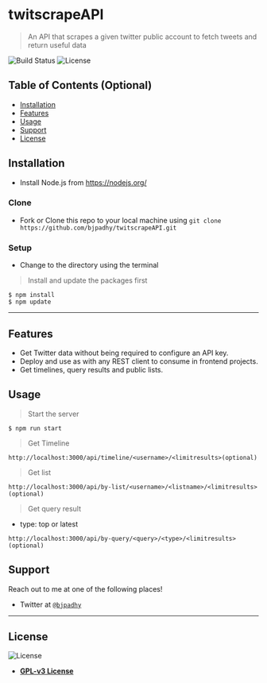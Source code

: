 # twitscrapeAPI

> An API that scrapes a given twitter public account to fetch tweets and return useful data

![Build Status](https://img.shields.io/github/last-commit/bjpadhy/twitscrapeAPI/master)
![License](https://img.shields.io/npm/l/scrape-twitter)

## Table of Contents (Optional)

- [Installation](#installation)
- [Features](#features)
- [Usage](#usage)
- [Support](#support)
- [License](#license)


## Installation

- Install Node.js from https://nodejs.org/

### Clone

- Fork or Clone this repo to your local machine using `git clone https://github.com/bjpadhy/twitscrapeAPI.git`

### Setup

- Change to the directory using the terminal

> Install and update the packages first

```shell
$ npm install
$ npm update
```
---

## Features

- Get Twitter data without being required to configure an API key.
- Deploy and use as with any REST client to consume in frontend projects.
- Get timelines, query results and public lists.


## Usage

> Start the server
```shell
$ npm run start
```

> Get Timeline
```shell
http://localhost:3000/api/timeline/<username>/<limitresults>(optional)
```
> Get list
```shell
http://localhost:3000/api/by-list/<username>/<listname>/<limitresults>(optional)
```
> Get query result
- type: top or latest
```shell
http://localhost:3000/api/by-query/<query>/<type>/<limitresults>(optional)
```


## Support

Reach out to me at one of the following places!

- Twitter at <a href="https://twitter.com/bjpadhy" target="_blank">`@bjpadhy`</a>

---


## License

![License](https://img.shields.io/npm/l/scrape-twitter)

- **[GPL-v3 License](https:/opensource.org/licenses/GPL-3.0)**
